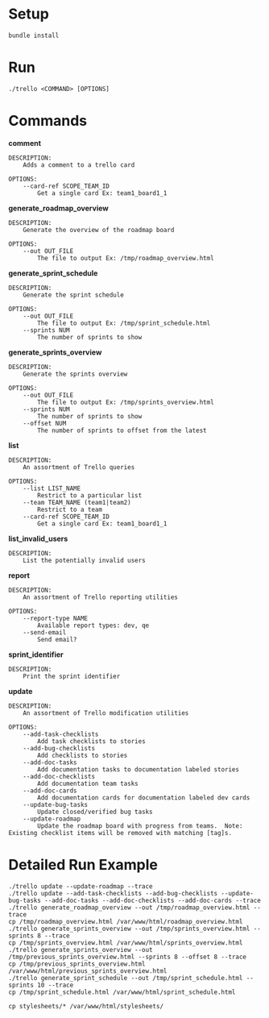 Setup
=====
    bundle install


Run
===
    ./trello <COMMAND> [OPTIONS]


Commands
===

**comment**

    DESCRIPTION:
        Adds a comment to a trello card

    OPTIONS:
        --card-ref SCOPE_TEAM_ID
            Get a single card Ex: team1_board1_1


**generate_roadmap_overview**

    DESCRIPTION:
        Generate the overview of the roadmap board

    OPTIONS:
        --out OUT_FILE
            The file to output Ex: /tmp/roadmap_overview.html


**generate_sprint_schedule**

    DESCRIPTION:
        Generate the sprint schedule

    OPTIONS:
        --out OUT_FILE
            The file to output Ex: /tmp/sprint_schedule.html
        --sprints NUM
            The number of sprints to show


**generate_sprints_overview**

    DESCRIPTION:
        Generate the sprints overview

    OPTIONS:
        --out OUT_FILE
            The file to output Ex: /tmp/sprints_overview.html
        --sprints NUM
            The number of sprints to show
        --offset NUM
            The number of sprints to offset from the latest


**list**

    DESCRIPTION:
        An assortment of Trello queries

    OPTIONS:
        --list LIST_NAME
            Restrict to a particular list
        --team TEAM_NAME (team1|team2)
            Restrict to a team
        --card-ref SCOPE_TEAM_ID
            Get a single card Ex: team1_board1_1


**list_invalid_users**

    DESCRIPTION:
        List the potentially invalid users



**report**

    DESCRIPTION:
        An assortment of Trello reporting utilities

    OPTIONS:
        --report-type NAME
            Available report types: dev, qe
        --send-email
            Send email?


**sprint_identifier**

    DESCRIPTION:
        Print the sprint identifier


**update**

    DESCRIPTION:
        An assortment of Trello modification utilities

    OPTIONS:
        --add-task-checklists
            Add task checklists to stories
        --add-bug-checklists
            Add checklists to stories
        --add-doc-tasks
            Add documentation tasks to documentation labeled stories
        --add-doc-checklists
            Add documentation team tasks
        --add-doc-cards
            Add documentation cards for documentation labeled dev cards
        --update-bug-tasks
            Update closed/verified bug tasks
        --update-roadmap
            Update the roadmap board with progress from teams.  Note: Existing checklist items will be removed with matching [tag]s.



Detailed Run Example
===
    ./trello update --update-roadmap --trace
    ./trello update --add-task-checklists --add-bug-checklists --update-bug-tasks --add-doc-tasks --add-doc-checklists --add-doc-cards --trace
    ./trello generate_roadmap_overview --out /tmp/roadmap_overview.html --trace
    cp /tmp/roadmap_overview.html /var/www/html/roadmap_overview.html
    ./trello generate_sprints_overview --out /tmp/sprints_overview.html --sprints 8 --trace
    cp /tmp/sprints_overview.html /var/www/html/sprints_overview.html
    ./trello generate_sprints_overview --out /tmp/previous_sprints_overview.html --sprints 8 --offset 8 --trace
    cp /tmp/previous_sprints_overview.html /var/www/html/previous_sprints_overview.html
    ./trello generate_sprint_schedule --out /tmp/sprint_schedule.html --sprints 10 --trace
    cp /tmp/sprint_schedule.html /var/www/html/sprint_schedule.html

    cp stylesheets/* /var/www/html/stylesheets/
